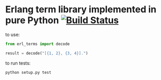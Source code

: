 # Erlang term library implemented in pure Python [![Build Status](https://travis-ci.org/machinezone/python_etf.svg?branch=master)](https://travis-ci.org/machinezone/python_etf)

to use:

```python
from erl_terms import decode

result = decode("[{1, 2}, {3, 4}].")
```

to run tests:

```bash
python setup.py test
```